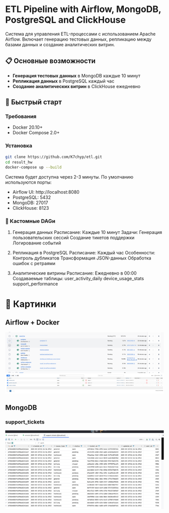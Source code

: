 # ETL Pipeline with Airflow, MongoDB, PostgreSQL and ClickHouse

Система для управления ETL-процессами с использованием Apache Airflow. Включает генерацию тестовых данных, репликацию между базами данных и создание аналитических витрин.

## 📋 Основные возможности

- **Генерация тестовых данных** в MongoDB каждые 10 минут
- **Репликация данных** в PostgreSQL каждый час
- **Создание аналитических витрин** в ClickHouse ежедневно

## 🚀 Быстрый старт

### Требования
- Docker 20.10+
- Docker Compose 2.0+

### Установка
```bash
git clone https://github.com/K7chyp/etl.git
cd result_hw
docker-compose up --build
```

Система будет доступна через 2-3 минуты. По умолчанию используются порты:

- Airflow UI: http://localhost:8080
- PostgreSQL: 5432
- MongoDB: 27017
- ClickHouse: 8123


### 🔄 Кастомные DAGи
1. Генерация данных
    Расписание: Каждые 10 минут
    Задачи:
        Генерация пользовательских сессий
        Создание тикетов поддержки
        Логирование событий

2. Репликация в PostgreSQL
    Расписание: Каждый час
    Особенности:
        Контроль дубликатов
        Трансформация JSON-данных
        Обработка ошибок с ретраями

3. Аналитические витрины
    Расписание: Ежедневно в 00:00
    Создаваемые таблицы:
        user_activity_daily
        device_usage_stats
        support_performance

# 📸 Картинки

## Airflow + Docker
![alt text](image-1.png)
![alt text](image.png)
## MongoDB
### support_tickets
![alt text](image-2.png)